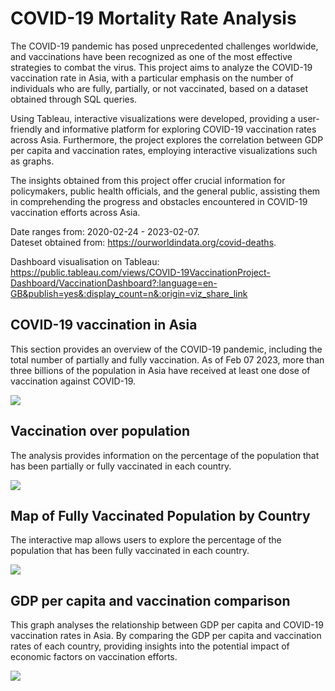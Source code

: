 # COVID-19 Mortality Rate Analysis

The COVID-19 pandemic has posed unprecedented challenges worldwide, and vaccinations have been recognized as one of the most effective strategies to combat the virus. This project aims to analyze the COVID-19 vaccination rate in Asia, with a particular emphasis on the number of individuals who are fully, partially, or not vaccinated, based on a dataset obtained through SQL queries.

Using Tableau, interactive visualizations were developed, providing a user-friendly and informative platform for exploring COVID-19 vaccination rates across Asia. Furthermore, the project explores the correlation between GDP per capita and vaccination rates, employing interactive visualizations such as graphs.

The insights obtained from this project offer crucial information for policymakers, public health officials, and the general public, assisting them in comprehending the progress and obstacles encountered in COVID-19 vaccination efforts across Asia.

Date ranges from: 2020-02-24 - 2023-02-07.\
Dateset obtained from: https://ourworldindata.org/covid-deaths. 

Dashboard visualisation on Tableau: https://public.tableau.com/views/COVID-19VaccinationProject-Dashboard/VaccinationDashboard?:language=en-GB&publish=yes&:display_count=n&:origin=viz_share_link

## COVID-19 vaccination in Asia
This section provides an overview of the COVID-19 pandemic, including the total number of partially and fully vaccination. As of Feb 07 2023, more than three billions of the population in Asia have received at least one dose of vaccination against COVID-19.

<img align="center" src= "https://github.com/zhicongg13/COVID-19-Mortality-Rate-Analysis/blob/main/Images/Image%201%20-%20Population%20against%20vaccination%20in%20Asia.png">


## Vaccination over population
The analysis provides information on the percentage of the population that has been partially or fully vaccinated in each country.

<img align="center" src= "https://github.com/zhicongg13/COVID-19-Mortality-Rate-Analysis/blob/main/Images/Image%202%20-%20Vaccination%20per%20Country.png">



## Map of Fully Vaccinated Population by Country
The interactive map allows users to explore the percentage of the population that has been fully vaccinated in each country.

<img align="center" src= "https://github.com/zhicongg13/COVID-19-Mortality-Rate-Analysis/blob/main/Images/Image%203%20-%20Map%20of%20fully%20vaccination.png">


## GDP per capita and vaccination comparison
This graph analyses the relationship between GDP per capita and COVID-19 vaccination rates in Asia. By comparing the GDP per capita and vaccination rates of each country, providing insights into the potential impact of economic factors on vaccination efforts.

<img align="center" src= "https://github.com/zhicongg13/COVID-19-Mortality-Rate-Analysis/blob/main/Images/Image%204%20-%20GDP%20per%20capita%20against%20vaccination.png">


